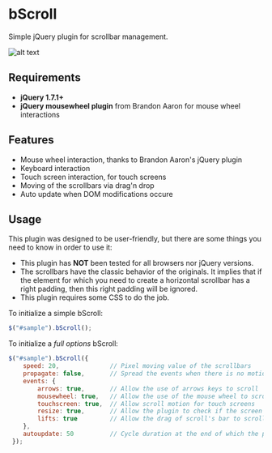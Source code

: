 bScroll
===============

Simple jQuery plugin for scrollbar management.

![alt text](http://i.creativecommons.org/l/by-sa/4.0/88x31.png "Licence Creative Commons")

Requirements
---------------

  - **jQuery 1.7.1+**
  - **jQuery mousewheel plugin** from Brandon Aaron for mouse wheel interactions

Features
--------------
  - Mouse wheel interaction, thanks to Brandon Aaron's jQuery plugin
  - Keyboard interaction
  - Touch screen interaction, for touch screens
  - Moving of the scrollbars via drag'n drop
  - Auto update when DOM modifications occure

Usage
--------------
This plugin was designed to be user-friendly, but there are some things you need to know in order to use it:

  - This plugin has **NOT** been tested for all browsers nor jQuery versions.
  - The scrollbars have the classic behavior of the originals. It implies that if the element for which you need to create a horizontal scrollbar has a right padding, then this right padding will be ignored.
  - This plugin requires some CSS to do the job.

To initialize a simple bScroll:
```javascript
$("#sample").bScroll();
```

To initialize a _full options_ bScroll:
```javascript
$("#sample").bScroll({
    speed: 20,              // Pixel moving value of the scrollbars
    propagate: false,       // Spread the events when there is no motion
    events: {
        arrows: true,       // Allow the use of arrows keys to scroll
        mousewheel: true,   // Allow the use of the mouse wheel to scroll
        touchscreen: true,  // Allow scroll motion for touch screens
        resize: true,       // Allow the plugin to check if the screen is resized and adjusts itslef
        lifts: true         // Allow the drag of scroll's bar to scroll
    },
    autoupdate: 50          // Cycle duration at the end of which the plugin checks if the element has resized and then adjusts itself, in milliseconds
 });
 ```
